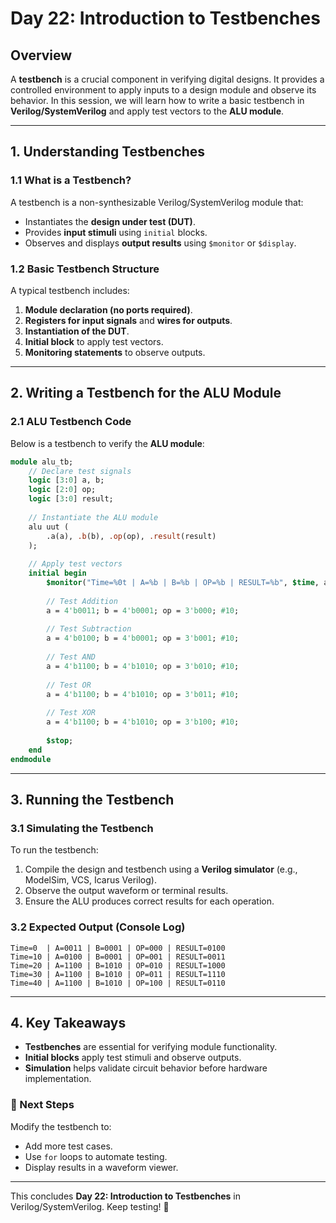 # Day 22: Introduction to Testbenches

## Overview
A **testbench** is a crucial component in verifying digital designs. It provides a controlled environment to apply inputs to a design module and observe its behavior. In this session, we will learn how to write a basic testbench in **Verilog/SystemVerilog** and apply test vectors to the **ALU module**.

---

## 1. Understanding Testbenches
### 1.1 What is a Testbench?
A testbench is a non-synthesizable Verilog/SystemVerilog module that:
- Instantiates the **design under test (DUT)**.
- Provides **input stimuli** using `initial` blocks.
- Observes and displays **output results** using `$monitor` or `$display`.

### 1.2 Basic Testbench Structure
A typical testbench includes:
1. **Module declaration (no ports required)**.
2. **Registers for input signals** and **wires for outputs**.
3. **Instantiation of the DUT**.
4. **Initial block** to apply test vectors.
5. **Monitoring statements** to observe outputs.

---

## 2. Writing a Testbench for the ALU Module
### 2.1 ALU Testbench Code
Below is a testbench to verify the **ALU module**:

```systemverilog
module alu_tb;
    // Declare test signals
    logic [3:0] a, b;
    logic [2:0] op;
    logic [3:0] result;
    
    // Instantiate the ALU module
    alu uut (
        .a(a), .b(b), .op(op), .result(result)
    );
    
    // Apply test vectors
    initial begin
        $monitor("Time=%0t | A=%b | B=%b | OP=%b | RESULT=%b", $time, a, b, op, result);
        
        // Test Addition
        a = 4'b0011; b = 4'b0001; op = 3'b000; #10;
        
        // Test Subtraction
        a = 4'b0100; b = 4'b0001; op = 3'b001; #10;
        
        // Test AND
        a = 4'b1100; b = 4'b1010; op = 3'b010; #10;
        
        // Test OR
        a = 4'b1100; b = 4'b1010; op = 3'b011; #10;
        
        // Test XOR
        a = 4'b1100; b = 4'b1010; op = 3'b100; #10;
        
        $stop;
    end
endmodule
```

---

## 3. Running the Testbench
### 3.1 Simulating the Testbench
To run the testbench:
1. Compile the design and testbench using a **Verilog simulator** (e.g., ModelSim, VCS, Icarus Verilog).
2. Observe the output waveform or terminal results.
3. Ensure the ALU produces correct results for each operation.

### 3.2 Expected Output (Console Log)
```
Time=0  | A=0011 | B=0001 | OP=000 | RESULT=0100
Time=10 | A=0100 | B=0001 | OP=001 | RESULT=0011
Time=20 | A=1100 | B=1010 | OP=010 | RESULT=1000
Time=30 | A=1100 | B=1010 | OP=011 | RESULT=1110
Time=40 | A=1100 | B=1010 | OP=100 | RESULT=0110
```

---

## 4. Key Takeaways
- **Testbenches** are essential for verifying module functionality.
- **Initial blocks** apply test stimuli and observe outputs.
- **Simulation** helps validate circuit behavior before hardware implementation.

### 🚀 Next Steps
Modify the testbench to:
- Add more test cases.
- Use `for` loops to automate testing.
- Display results in a waveform viewer.

---

This concludes **Day 22: Introduction to Testbenches** in Verilog/SystemVerilog. Keep testing! 🚀

